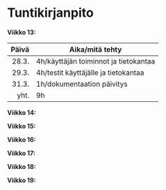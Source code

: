 # Tuntikirjanpito

**Viikko 13:**

| Päivä| Aika/mitä tehty |
|-----:|-----------------|
| 28.3.|4h/käyttäjän toiminnot ja tietokantaa                |
| 29.3.|4h/testit käyttäjälle ja tietokantaa           |
| 31.3.|1h/dokumentaation päivitys                |
| yht. |9h             |

**Viikko 14:**

**Viikko 15:**

**Viikko 16:**

**Viikko 17:**

**Viikko 18:**

**Viikko 19:**
